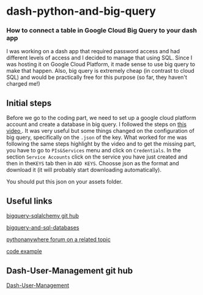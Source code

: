 # dash-python-and-big-query
### How to connect a table in Google Cloud Big Query to your dash app
<!-- Como conectar no flask: https://gist.github.com/antoniocachuan/07dd96e38cb6fca56e39ddabb1438425 -->

I was working on a dash app that required password access and had different levels of access and I decided to manage that using SQL.
Since I was hosting it on Google Cloud Platform, it made sense to use big query to make that happen. Also, big query is extremely cheap (in contrast
to cloud SQL) and would be practically free for this purpose (so far, they haven't charged me!)


## Initial steps

Before we go to the coding part, we need to set up a google cloud platform account and create a database in big query. I followed the steps on 
<a href = "https://www.youtube.com/watch?v=43VGD1uv9ao"> this video </a>. It was very useful but some things changed on the configuration of big query,
specifically on the `.json` of the key. What worked for me was following the same steps highlight by the video and to get the missing part, you have to
go to `PIs&Services` menu and click on `Credentials`. In the section `Service Accounts` click on the service you have just created and then in the`KEYS`
tab then in `ADD KEYS`. Choosse json as the format and download it (it will probably start downloading automatically).

You should put this json on your assets folder.

## Useful links


<a href = "https://github.com/googleapis/python-bigquery-sqlalchemy">  bigquery-sqlalchemy git hub </a>

<a href = "https://hackersandslackers.com/bigquery-and-sql-databases/">bigquery-and-sql-databases </a>

<a href = "https://www.pythonanywhere.com/forums/topic/14348/"> pythonanywhere forum on a related topic </a>

<a href = "https://gist.github.com/antoniocachuan/07dd96e38cb6fca56e39ddabb1438425">  code example </a>

## Dash-User-Management git hub

<a href = "https://github.com/Chris3691/Dash-User-Management">  Dash-User-Management </a>

